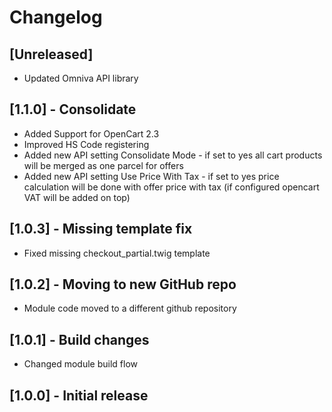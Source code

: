 # Changelog

## [Unreleased]
- Updated Omniva API library

## [1.1.0] - Consolidate
- Added Support for OpenCart 2.3
- Improved HS Code registering
- Added new API setting Consolidate Mode - if set to yes all cart products will be merged as one parcel for offers
- Added new API setting Use Price With Tax - if set to yes price calculation will be done with offer price with tax (if configured opencart VAT will be added on top)

## [1.0.3] - Missing template fix
- Fixed missing checkout_partial.twig template

## [1.0.2] - Moving to new GitHub repo
- Module code moved to a different github repository

## [1.0.1] - Build changes
- Changed module build flow

## [1.0.0] - Initial release